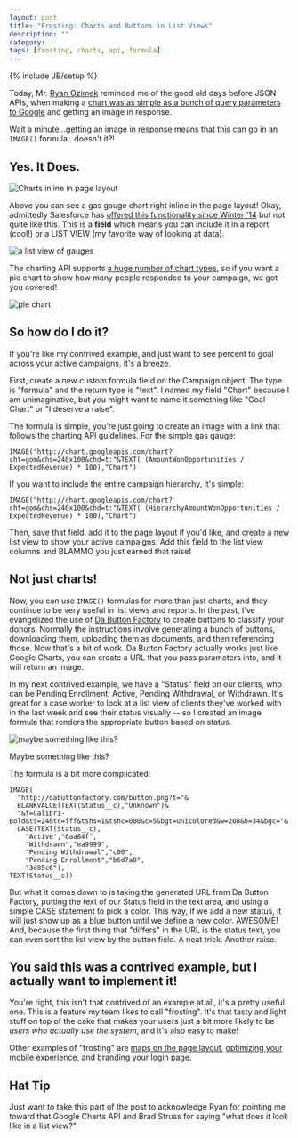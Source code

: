 ```yaml
---
layout: post
title: "Frosting: Charts and Buttons in List Views"
description: ""
category: 
tags: [frosting, charts, api, formula]
---
```

{% include JB/setup %}

Today, Mr. [Ryan Ozimek](https://twitter.com/cozimek) reminded me of the good old days before JSON APIs, when making a [chart was as simple as a bunch of query parameters to Google](https://developers.google.com/chart/image/docs/making_charts) and getting an image in response.

Wait a minute...getting an image in response means that this can go in an `IMAGE()` formula...doesn't it?! 

## Yes. It Does.
![Charts inline in page layout](http://i.imgur.com/kQcBKWG.png)

Above you can see a gas gauge chart right inline in the page layout! Okay, admittedly Salesforce has [offered this functionality since Winter '14](http://docs.releasenotes.salesforce.com/en-us/winter14/release-notes/reports_embed_pagelayout.htm) but not quite like this. This is a **field** which means you can include it in a report (cool!) or a LIST VIEW (my favorite way of looking at data).

![a list view of gauges](http://i.imgur.com/sjEEazs.png)

The charting API supports [a huge number of chart types](https://developers.google.com/chart/image/docs/gallery/chart_gall), so if you want a pie chart to show how many people responded to your campaign, we got you covered!

![pie chart](http://i.imgur.com/zXdsG05.png)

## So how do I do it?

If you're like my contrived example, and just want to see percent to goal across your active campaigns, it's a breeze.

First, create a new custom formula field on the Campaign object. The type is "formula" and the return type is "text". I named my field "Chart" because I am unimaginative, but you might want to name it something like "Goal Chart" or "I deserve a raise". 

The formula is simple, you're just going to create an image with a link that follows the charting API guidelines. For the simple gas gauge:

    IMAGE("http://chart.googleapis.com/chart?cht=gom&chs=240x100&chd=t:"&TEXT( (AmountWonOpportunities / ExpectedRevenue) * 100),"Chart")


If you want to include the entire campaign hierarchy, it's simple:


    IMAGE("http://chart.googleapis.com/chart?cht=gom&chs=240x100&chd=t:"&TEXT( (HierarchyAmountWonOpportunities / ExpectedRevenue) * 100),"Chart")

Then, save that field, add it to the page layout if you'd like, and create a new list view to show your active campaigns. Add this field to the list view columns and BLAMMO you just earned that raise!

## Not just charts!

Now, you can use `IMAGE()` formulas for more than just charts, and they continue to be very useful in list views and reports. In the past, I've evangelized the use of [Da Button Factory](http://dabuttonfactory.com/) to create buttons to classify your donors. Normally the instructions involve generating a bunch of buttons, downloading them, uploading them as documents, and then referencing those. Now that's a bit of work. Da Button Factory actually works just like Google Charts, you can create a URL that you pass parameters into, and it will return an image. 

In my next contrived example, we have a "Status" field on our clients, who can be Pending Enrollment, Active, Pending Withdrawal, or Withdrawn. It's great for a case worker to look at a list view of clients they've worked with in the last week and see their status visually -- so I created an image formula that renders the appropriate button based on status.

![maybe something like this?](http://i.imgur.com/0hEwTrT.png)

Maybe something like this?

The formula is a bit more complicated:

    IMAGE(
      "http://dabuttonfactory.com/button.png?t="&
      BLANKVALUE(TEXT(Status__c),"Unknown")&
      "&f=Calibri-Bold&ts=24&tc=fff&tshs=1&tshc=000&c=5&bgt=unicolored&w=208&h=34&bgc="&
      CASE(TEXT(Status__c),
        "Active","6aa84f",
        "Withdrawn","ea9999",
        "Pending Withdrawal","c00",
        "Pending Enrollment","b6d7a8",
        "3d85c6"),
    TEXT(Status__c))
    
But what it comes down to is taking the generated URL from Da Button Factory, putting the text of our Status field in the text area, and using a simple CASE statement to pick a color. This way, if we add a new status, it will just show up as a blue button until we define a new color. AWESOME! And, because the first thing that "differs" in the URL is the status text, you can even sort the list view by the button field. A neat trick. Another raise.

## You said this was a contrived example, but I actually want to implement it!

You're right, this isn't that contrived of an example at all, it's a pretty useful one. This is a feature my team likes to call "frosting". It's that tasty and light stuff on top of the cake that makes your users just a bit more likely to be *users who actually use the system*, and it's also easy to make!

Other examples of "frosting" are [maps on the page layout](http://cdcarter.github.io/visualforce/2015/10/16/vf-mapping), [optimizing your mobile experience](http://cdcarter.github.io/admin/2015/08/30/getting-started-with-sf1/), and [branding your login page](https://help.salesforce.com/HTViewHelpDoc?id=domain_name_login_branding.htm&language=en_US).

## Hat Tip
Just want to take this part of the post to acknowledge Ryan for pointing me toward that Google Charts API and Brad Struss for saying "what does it look like in a list view?"

